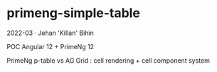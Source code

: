# primeng-simple-table

2022-03 · Jehan 'Killan' Bihin

POC Angular 12 + PrimeNg 12

PrimeNg p-table vs AG Grid : cell rendering + cell component system
